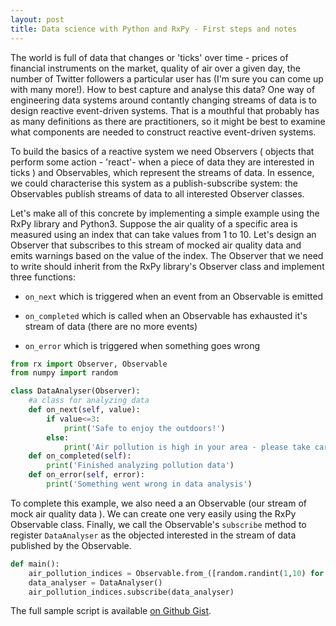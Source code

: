 ```yaml
---
layout: post
title: Data science with Python and RxPy - First steps and notes
---
```


The world is full of data that changes or 'ticks' over time - prices of financial instruments on the market, quality of air over a given day, the number
of Twitter followers a particular user has (I'm sure you can come up with many more!). How to best capture and analyse this data? 
One way of engineering data systems around contantly changing streams of data is to design reactive event-driven systems. That is a mouthful that probably has
as many definitions as there are practitioners, so it might be best to examine what components are needed to construct reactive event-driven systems. 

To build the basics of a reactive system we need Observers ( objects that perform some action - 'react'- when a piece of data they are interested in ticks )
and Observables, which represent the streams of data. In essence, we could characterise this system as a publish-subscribe system: the Observables publish streams of data
to all interested Observer classes.

Let's make all of this concrete by implementing a simple example using the RxPy library and Python3. 
Suppose the air quality of a specific area is measured using an index that can take values from 1 to 10. Let's design an Observer that subscribes to this stream of
mocked air quality data and emits warnings based on the value of the index. The Observer that we need to write should inherit from the RxPy library's 
Observer class and implement three functions: 

* ``on_next`` which is triggered when an event from an Observable is emitted

* ``on_completed`` which is called when an Observable has exhausted it's stream of data (there are no more events)

* ``on_error`` which is triggered when something goes wrong


```python
from rx import Observer, Observable
from numpy import random

class DataAnalyser(Observer):
    #a class for analyzing data
    def on_next(self, value):
        if value<=3:
            print('Safe to enjoy the outdoors!')
        else:
            print('Air pollution is high in your area - please take care!')
    def on_completed(self):
        print('Finished analyzing pollution data')
    def on_error(self, error):
        print('Something went wrong in data analysis')
```

To complete this example, we also need a an Observable (our stream of mock air quality data ). We can create one very easily using the RxPy Observable class.
Finally, we call the Observable's ``subscribe`` method to register ``DataAnalyser`` as the objected interested in the stream of data published by the 
Observable. 


```python
def main():
    air_pollution_indices = Observable.from_([random.randint(1,10) for _ in range(20)])
    data_analyser = DataAnalyser()
    air_pollution_indices.subscribe(data_analyser)
```

The full sample script is available [on Github Gist](https://gist.github.com/Winterflower/ea8b96bdc0f5f0f262293c6da6ba8fef).
